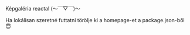 Képgaléria reactal (～￣▽￣)～

Ha lokálisan szeretné futtatni törölje ki a homepage-et a package.json-ből
😇
